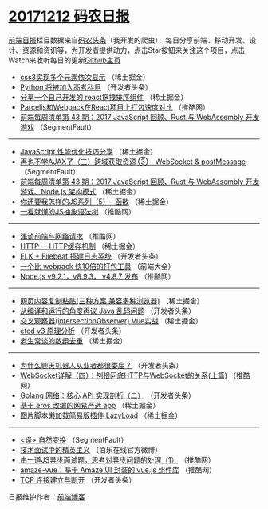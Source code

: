# [20171212 码农日报](http://hao.caibaojian.com/date/2017/12/12)

[前端日报](http://caibaojian.com/c/news)栏目数据来自[码农头条](http://hao.caibaojian.com/)（我开发的爬虫），每日分享前端、移动开发、设计、资源和资讯等，为开发者提供动力，点击Star按钮来关注这个项目，点击Watch来收听每日的更新[Github主页](https://github.com/kujian/frontendDaily)
* [css3实现多个元素依次显示](http://hao.caibaojian.com/59386.html) （稀土掘金）
* [Python 将被加入高考科目](http://hao.caibaojian.com/59300.html) （开发者头条）
* [分享一个自己开发的 react拖拽排序组件](http://hao.caibaojian.com/59387.html) （稀土掘金）
* [Parceljs和Webpack在React项目上打包速度对比](http://hao.caibaojian.com/59357.html) （推酷网）
* [前端每周清单第 43 期：2017 JavaScript 回顾、Rust 与 WebAssembly 开发游戏](http://hao.caibaojian.com/59337.html) （SegmentFault）

***
* [JavaScript 性能优化技巧分享](http://hao.caibaojian.com/59381.html) （稀土掘金）
* [再也不学AJAX了（三）跨域获取资源 ③ &#8211; WebSocket &amp; postMessage](http://hao.caibaojian.com/59339.html) （SegmentFault）
* [前端每周清单第 43 期：2017 JavaScript 回顾、Rust 与 WebAssembly 开发游戏、Node.js 架构模式](http://hao.caibaojian.com/59383.html) （稀土掘金）
* [你还要我怎样的JS系列（5）&#8211; 函数](http://hao.caibaojian.com/59379.html) （稀土掘金）
* [一看就懂的JS抽象语法树](http://hao.caibaojian.com/59349.html) （推酷网）

***
* [浅谈前端与网络请求](http://hao.caibaojian.com/59360.html) （推酷网）
* [HTTP&#8212;-HTTP缓存机制](http://hao.caibaojian.com/59382.html) （稀土掘金）
* [ELK + Filebeat 搭建日志系统](http://hao.caibaojian.com/59305.html) （开发者头条）
* [一个比 webpack 快10倍的打包工具](http://hao.caibaojian.com/59419.html) （前端大全）
* [Node.js v9.2.1，v8.9.3， v4.8.7 发布](http://hao.caibaojian.com/59363.html) （推酷网）

***
* [网页内容复制粘贴(三种方案 兼容多种浏览器)](http://hao.caibaojian.com/59376.html) （稀土掘金）
* [从编译和运行的角度再议 Java 乱码问题](http://hao.caibaojian.com/59311.html) （开发者头条）
* [交叉观察器(intersectionObserver) Vue实战](http://hao.caibaojian.com/59388.html) （稀土掘金）
* [etcd v3 原理分析](http://hao.caibaojian.com/59302.html) （开发者头条）
* [老生常谈的数组去重](http://hao.caibaojian.com/59380.html) （稀土掘金）

***
* [为什么聊天机器人从业者都很委屈？](http://hao.caibaojian.com/59309.html) （开发者头条）
* [WebSocket详解（四）：刨根问底HTTP与WebSocket的关系(上篇)](http://hao.caibaojian.com/59356.html) （推酷网）
* [Golang 网络：核心 API 实现剖析（二）](http://hao.caibaojian.com/59312.html) （开发者头条）
* [基于 eros 改编的网易严选 app](http://hao.caibaojian.com/59378.html) （稀土掘金）
* [图片脚本懒加载简易版插件 LazyLoad](http://hao.caibaojian.com/59389.html) （稀土掘金）

***
* [&lt;译&gt; 自然变换](http://hao.caibaojian.com/59336.html) （SegmentFault）
* [技术面试中的精英主义](http://hao.caibaojian.com/59436.html) （伯乐在线官方微博）
* [由一道JS异步面试题，思考对异步问题的处理（1）](http://hao.caibaojian.com/59358.html) （推酷网）
* [amaze-vue：基于 Amaze UI 封装的 vue.js 组件库](http://hao.caibaojian.com/59348.html) （推酷网）
* [TCP 连接建立与断开](http://hao.caibaojian.com/59303.html) （开发者头条）

日报维护作者：[前端博客](http://caibaojian.com/) 
